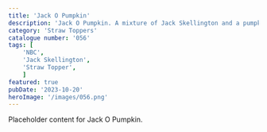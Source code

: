 ```yaml
---
title: 'Jack O Pumpkin'
description: 'Jack O Pumpkin. A mixture of Jack Skellington and a pumpkin. Awesome Straw topper for your tumblers. Great item for any movie fan'
category: 'Straw Toppers'
catalogue number: '056'
tags: [
    'NBC', 
    'Jack Skellington',
    'Straw Topper', 
    ]
featured: true
pubDate: '2023-10-20'
heroImage: '/images/056.png'
---
```


Placeholder content for Jack O Pumpkin.
